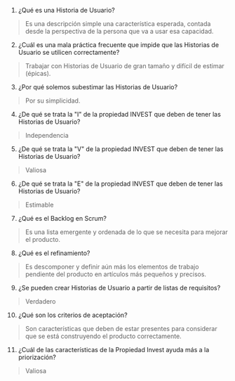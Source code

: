 1. ¿Qué es una Historia de Usuario?

> Es una descripción simple una característica esperada, contada desde la perspectiva de la persona que va a usar esa capacidad.

2. ¿Cuál es una mala práctica frecuente que impide que las Historias de Usuario se utilicen correctamente?

> Trabajar con Historias de Usuario de gran tamaño y difícil de estimar (épicas).

3. ¿Por qué solemos subestimar las Historias de Usuario?

> Por su simplicidad.

4. ¿De qué se trata la "I" de la propiedad INVEST que deben de tener las Historias de Usuario?

> Independencia

5. ¿De qué se trata la "V" de la propiedad INVEST que deben de tener las Historias de Usuario?

> Valiosa

6. ¿De qué se trata la "E" de la propiedad INVEST que deben de tener las Historias de Usuario?

> Estimable

7. ¿Qué es el Backlog en Scrum?

> Es una lista emergente y ordenada de lo que se necesita para mejorar el producto.

8. ¿Qué es el refinamiento?

> Es descomponer y definir aún más los elementos de trabajo pendiente del producto en artículos más pequeños y precisos.

9. ¿Se pueden crear Historias de Usuario a partir de listas de requisitos?

> Verdadero

10. ¿Qué son los criterios de aceptación?

> Son características que deben de estar presentes para considerar que se está construyendo el producto correctamente.

11. ¿Cuál de las características de la Propiedad Invest ayuda más a la priorización?

> Valiosa